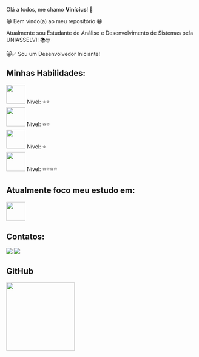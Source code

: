Olá a todos, me chamo **Vinícius**! 👋

😁 Bem vindo(a) ao meu repositório 😁

Atualmente sou Estudante de Análise e Desenvolvimento de Sistemas pela UNIASSELVI! 📚🤓

😸✅ Sou um Desenvolvedor Iniciante!

## Minhas Habilidades:

<img loading="lazy" src="https://logospng.org/download/html-5/logo-html-5-256.png" width="50" height="50"/> Nível: ⭐⭐ <br>
<img loading="lazy" src="https://logospng.org/download/css-3/logo-css-3-256.png" width="50" height="50"/> Nível: ⭐⭐ <br>
<img loading="lazy" src="https://logospng.org/download/javascript/logo-javascript-icon-256.png" width="50" height="50"/>  Nível: ⭐ <br>
<img loading="lazy" src="https://cdn.freebiesupply.com/logos/large/2x/python-5-logo-png-transparent.png" width="50" height="50"/> Nível: ⭐⭐⭐⭐ <br>


## Atualmente foco meu estudo em:

<img loading="lazy" src="https://cdn.freebiesupply.com/logos/large/2x/python-5-logo-png-transparent.png" width="50" height="50"/> 

## Contatos:

<div>
<a href="https://instagram.com/viniaz" target="_blank"><img loading="lazy" src="https://img.shields.io/badge/-Instagram-%23E4405F?style=for-the-badge&logo=instagram&logoColor=white" target="_blank"></a>
<a href="https://www.linkedin.com/in/viniaz" target="_blank"><img loading="lazy" src="https://img.shields.io/badge/-LinkedIn-%230077B5?style=for-the-badge&logo=linkedin&logoColor=white" target="_blank"></a>   
</div>

## GitHub 
<div>
<a href="https://github.com/viniciusaze">
<img loading="lazy" height="180em" src="https://github-readme-stats.vercel.app/api/top-langs/?username=viniciusaze&layout=compact&langs_count=7&theme=dracula"/>
</div>
